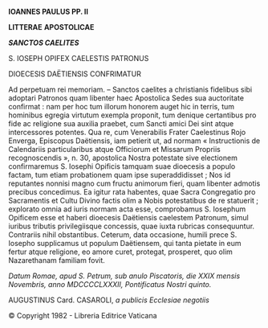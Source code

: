 **IOANNES PAULUS PP. II**

**LITTERAE** **APOSTOLICAE**

***SANCTOS CAELITES***

S. IOSEPH OPIFEX CAELESTIS PATRONUS

DIOECESIS DAËTIENSIS CONFRIMATUR

Ad perpetuam rei memoriam. – Sanctos caelites a christianis fidelibus sibi adoptari Patronos quam libenter haec Apostolica Sedes sua auctoritate confirmat : nam per hoc tum illorum honorem auget hic in terris, tum hominibus egregia virtutum exempla proponit, tum denique certantibus pro fide ac religione sua auxilia praebet, cum Sancti amici Dei sint atque intercessores potentes. Qua re, cum Venerabilis Frater Caelestinus Rojo Enverga, Episcopus Daëtiensis, iam petierit ut, ad normam « Instructionis de Calendariis particularibus atque Officiorum et Missarum Propriis recognoscendis », n. 30, apostolica Nostra potestate sive electionem confirmaremus S. Iosephi Opificis tamquam suae dioecesis a populo factam, tum etiam probationem quam ipse superaddidisset ; Nos id reputantes nonnisi magno cum fructu animorum fieri, quam libenter admotis precibus concedimus. Ea igitur rata habentes, quae Sacra Congregatio pro Sacramentis et Cultu Divino factis olim a Nobis potestatibus de re statuerit ; explorato omnia ad iuris normam acta esse, comprobamus S. Iosephum Opificem esse et haberi dioecesis Daëtiensis caelestem Patronum, simul iuribus tributis privilegiisque concessis, quae iuxta rubricas consequuntur. Contrariis nihil obstantibus. Ceterum, data occasione, humili prece S. Iosepho supplicamus ut populum Daëtiensem, qui tanta pietate in eum fertur atque religione, eo amore curet, protegat, prosperet, quo olim Nazarethanam familiam fovit.

*Datum Romae, apud S. Petrum, sub anulo Piscatoris, die XXIX mensis Novembris, anno MDCCCCLXXXII, Pontificatus Nostri quinto.*

AUGUSTINUS Card. CASAROLI, *a publicis Ecclesiae negotiis*

© Copyright 1982 - Libreria Editrice Vaticana